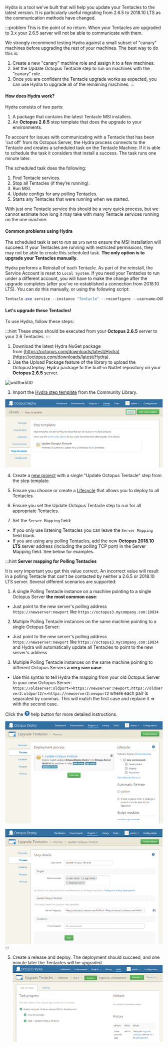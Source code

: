 Hydra is a tool we've built that will help you update your Tentacles to the latest version. It is particularly useful migrating from 2.6.5 to 2018.10 LTS as the communication methods have changed.

:::problem
This is the point of no return. When your Tentacles are upgraded to 3.x your 2.6.5 server will not be able to communicate with them.

We strongly recommend testing Hydra against a small subset of "canary" machines before upgrading the rest of your machines. The best way to do this is:

1. Create a new "canary" machine role and assign it to a few machines.
2. Set the Update Octopus Tentacle step to run on machines with the "canary" role.
3. Once you are confident the Tentacle upgrade works as expected, you can use Hydra to upgrade all of the remaining machines.
:::

#### How does Hydra work?

Hydra consists of two parts:

1. A package that contains the latest Tentacle MSI installers.
2. An **Octopus 2.6.5** step template that does the upgrade to your environments.

To account for issues with communicating with a Tentacle that has been 'cut off' from its Octopus Server, the Hydra process connects to the Tentacle and creates a scheduled task on the Tentacle Machine. If it is able to schedule the task it considers that install a success. The task runs one minute later.

The scheduled task does the following:

1. Find Tentacle services.
2. Stop all Tentacles (if they’re running).
3. Run MSI.
4. Update configs for any polling Tentacles.
5. Starts any Tentacles that were running when we started.

With just one Tentacle service this should be a very quick process, but we cannot estimate how long it may take with many Tentacle services running on the one machine.

#### Common problems using Hydra

The scheduled task is set to run as `SYSTEM` to ensure the MSI installation will succeed. If your Tentacles are running with restricted permissions, they may not be able to create this scheduled task. **The only option is to upgrade your Tentacles manually.**

Hydra performs a Reinstall of each Tentacle. As part of the reinstall, the Service Account is reset to `Local System`. If you need your Tentacles to run under a different account, you will have to make the change after the upgrade completes (after you've re-established a connection from 2018.10 LTS). You can do this manually, or using the following script:

```powershell
Tentacle.exe service --instance "Tentacle" --reconfigure --username=DOMAIN\ACCOUNT --password=accountpassword --start --console
```
#### Let's upgrade these Tentacles!

To use Hydra, follow these steps:

:::hint
These steps should be executed from your **Octopus 2.6.5** server to your 2.6 Tentacles.
:::

1. Download the latest Hydra NuGet package from [https://octopus.com/downloads/latest/Hydra](https://octopus.com/downloads/latest/Hydra).
2. Use the Upload Package feature of the library to upload the OctopusDeploy. Hydra package to the built-in NuGet repository on your **Octopus 2.6.5** server.

![](/docs/public/docs/administration/upgrading/legacy/upgrading-from-octopus-2.6.5-2018.10lts/images/3278019.png "width=500")

3. Import the [Hydra step template](http://library.octopus.com/step-templates/d4fb1945-f0a8-4de4-9045-8441e14057fa/actiontemplate-hydra-update-octopus-tentacle) from the Community Library.

![](/docs/administration/upgrading/legacy/upgrading-from-octopus-2.6.5-2018.10lts/images/3278018.png "width=500")

4. Create a [new project](/docs/projects/) with a single "Update Octopus Tentacle" step from the step template.

 1. Ensure you choose or create a [Lifecycle](/docs/releases/lifecycles/) that allows you to deploy to all Tentacles.
 2. Ensure you set the Update Octopus Tentacle step to run for all appropriate Tentacles.
 3. Set the `Server Mapping` field:

   - If you only use listening Tentacles you can leave the `Server Mapping` field blank.
   - If you are using any polling Tentacles, add the new **Octopus 2018.10 LTS** server address (including the polling TCP port) in the Server Mapping field. See below for examples.

:::hint
**Server mapping for Polling Tentacles**

It is very important you get this value correct. An incorrect value will result in a polling Tentacle that can't be contacted by neither a 2.6.5 or 2018.10 LTS server. Several different scenarios are supported:

1. A single Polling Tentacle instance on a machine pointing to a single Octopus Server **the most common case**:
  - Just point to the new server's polling address `https://newserver:newport` like `https://octopus3.mycompany.com:10934`
2. Multiple Polling Tentacle instances on the same machine pointing to a single Octopus Server:
  - Just point to the new server's polling address `https://newserver:newport` like `https://octopus3.mycompany.com:10934` and Hydra will automatically update all Tentacles to point to the new server's address
3. Multiple Polling Tentacle instances on the same machine pointing to different Octopus Servers **a very rare case**:
  - Use this syntax to tell Hydra the mapping from your old Octopus Server to your new Octopus Server: `https://oldserver:oldport=>https://newserver:newport,https://oldserver2:oldport2/=>https://newserver2:newport2` where each pair is separated by commas. This will match the first case and replace it => with the second case.

Click the ![](/docs/administration/upgrading/legacy/upgrading-from-octopus-2.6.5-2018.10lts/images/3278017.png "width=500") help button for more detailed instructions.

![](/docs/administration/upgrading/legacy/upgrading-from-octopus-2.6.5-2018.10lts/images/3278014.png "width=500")

![](/docs/administration/upgrading/legacy/upgrading-from-octopus-2.6.5-2018.10lts/images/3278015.png "width=500")
:::

5. Create a release and deploy. The deployment should succeed, and one minute later the Tentacles will be upgraded.
    ![](/docs/administration/upgrading/legacy/upgrading-from-octopus-2.6.5-2018.10lts/images/3278010.png "width=500")
